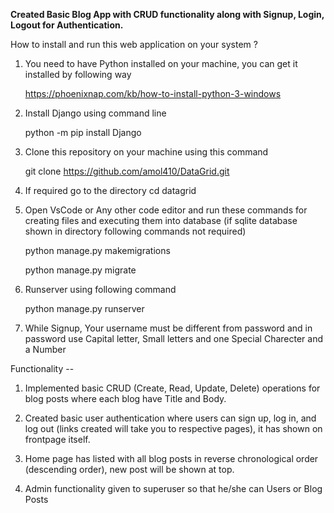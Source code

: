 **Created Basic Blog App with CRUD functionality along with Signup, Login, Logout for Authentication.**

How to install and run this web application on your system ?

1. You need to have Python installed on your machine, you can get it installed by following way

   https://phoenixnap.com/kb/how-to-install-python-3-windows

2. Install Django using command line

   python -m pip install Django

3. Clone this repository on your machine using this command

   git clone https://github.com/amol410/DataGrid.git
   
4. If required go to the directory
   cd datagrid
   
5. Open VsCode or Any other code editor and run these commands for creating files and executing them into database
   (if sqlite database shown in directory following commands not required)

   python manage.py makemigrations

   python manage.py migrate

6. Runserver using following command

   python manage.py runserver

7. While Signup, Your username must be different from password and in password use Capital letter, Small letters and one Special Charecter and a Number
   
   


Functionality --

1. Implemented basic CRUD (Create, Read, Update, Delete) operations for blog posts where each blog have Title and Body.

2. Created basic user authentication where users can sign up, log in, and log out (links created will take you to respective pages), it has shown on frontpage itself.

3. Home page has listed with all blog posts in reverse chronological order (descending order), new post will be shown at top.

4. Admin functionality given to superuser so that he/she can Users or Blog Posts  



  
